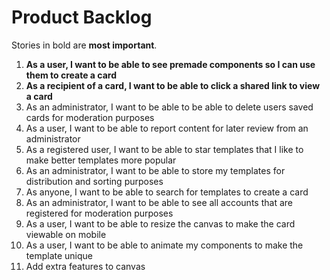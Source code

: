 # Product Backlog

Stories in bold are __most important__.

1. __As a user, I want to be able to see premade components so I can use them to create a card__
2. __As a recipient of a card, I want to be able to click a shared link to view a card__
3. As an administrator, I want to be able to be able to delete users saved cards for moderation purposes
4. As a user, I want to be able to report content for later review from an administrator
5. As a registered user, I want to be able to star templates that I like to make better templates more popular
6. As an administrator, I want to be able to store my templates for distribution and sorting purposes
7. As anyone, I want to be able to search for templates to create a card
8. As an administrator, I want to be able to see all accounts that are registered for moderation purposes
9. As a user, I want to be able to resize the canvas to make the card viewable on mobile
10. As a user, I want to be able to animate my components to make the template unique
11. Add extra features to canvas